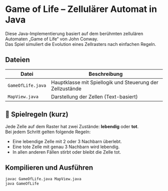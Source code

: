 # Game of Life – Zellulärer Automat in Java

Diese Java-Implementierung basiert auf dem berühmten zellulären Automaten „Game of Life“ von John Conway.  
Das Spiel simuliert die Evolution eines Zellrasters nach einfachen Regeln.

## Dateien

| Datei              | Beschreibung                                                   |
|--------------------|----------------------------------------------------------------|
| `GameOfLife.java`  | Hauptklasse mit Spiellogik und Steuerung der Zellzustände      |
| `MapView.java`     | Darstellung der Zellen (Text-basiert)                          |

## 🧠 Spielregeln (kurz)

Jede Zelle auf dem Raster hat zwei Zustände: **lebendig** oder **tot**.  
Bei jedem Schritt gelten folgende Regeln:

- Eine lebendige Zelle mit 2 oder 3 Nachbarn überlebt.
- Eine tote Zelle mit genau 3 Nachbarn wird lebendig.
- In allen anderen Fällen stirbt oder bleibt die Zelle tot.

## Kompilieren und Ausführen

```bash
javac GameOfLife.java MapView.java
java GameOfLife
```
